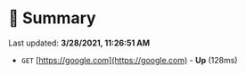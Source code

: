 # 📖 Summary
Last updated: **3/28/2021, 11:26:51 AM**

- `GET` [https://google.com](https://google.com) - **Up** (128ms)
